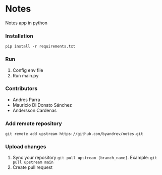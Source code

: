 # Notes

Notes app in python

### Installation

`pip install -r requirements.txt`

### Run

1. Config env file
2. Run main.py

### Contributors

- Andres Parra
- Mauricio Di Donato Sánchez
- Andersson Cardenas


### Add remote repository

`git remote add upstream https://github.com/byandrev/notes.git` 

### Upload changes

1. Sync your repository `git pull upstream [branch_name]`. Example: `git pull upstream main`
2. Create pull request